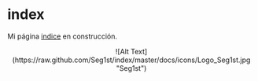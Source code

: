 # index

Mi página [indice](https://seg1st.github.io/index/) en construcción.


<div align="center">
![Alt Text](https://raw.github.com/Seg1st/index/master/docs/icons/Logo_Seg1st.jpg "Seg1st")
</div>
